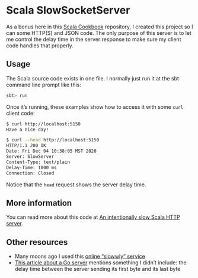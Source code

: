 # Scala SlowSocketServer

As a bonus here in this [Scala Cookbook](https://www.amazon.com/Scala-Cookbook-Object-Oriented-Functional-Programming-dp-1492051543/dp/1492051543) repository, I created this project so I can some HTTP(S) and JSON code. The only purpose of this server is to let me control the delay time in the server response to make sure my client code handles that properly.


## Usage

The Scala source code exists in one file. I normally just run it at the sbt command line prompt like this:

```sh
sbt> run
```

Once it’s running, these examples show how to access it with some `curl` client code:

```sh
$ curl http://localhost:5150
Have a nice day!

$ curl --head http://localhost:5150
HTTP/1.1 200 OK
Date: Fri Dec 04 10:38:05 MST 2020
Server: SlowServer
Content-Type: text/plain
Delay-Time: 1000 ms
Connection: Closed
```

Notice that the `head` request shows the server delay time.


## More information

You can read more about this code at [An intentionally slow Scala HTTP server](https://alvinalexander.com/scala/intentionally-slow-https-server-scala).


## Other resources

- Many moons ago I used this [online “slowwly” service](http://slowwly.robertomurray.co.uk/)
- [This article about a Go server](https://adrianhesketh.com/2016/12/03/testing-slow-http-responses/) mentions something I didn’t include: the delay time between the server sending its first byte and its last byte




